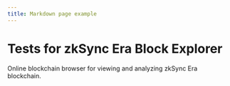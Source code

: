 ```yaml
---
title: Markdown page example
---
```


# Tests for zkSync Era Block Explorer

Online blockchain browser for viewing and analyzing zkSync Era blockchain.
